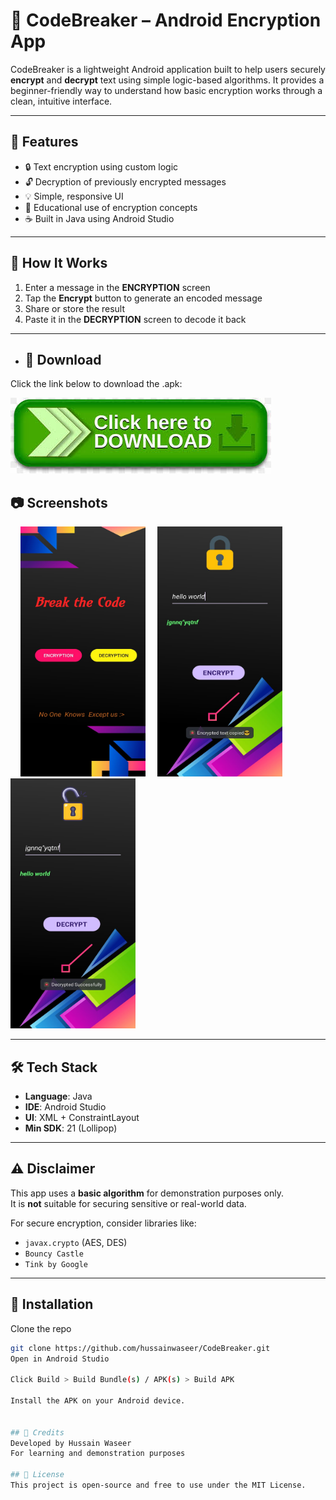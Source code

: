 # 🔐 CodeBreaker – Android Encryption App

CodeBreaker is a lightweight Android application built to help users securely **encrypt** and **decrypt** text using simple logic-based algorithms. It provides a beginner-friendly way to understand how basic encryption works through a clean, intuitive interface.

---

## 📱 Features

- 🔒 Text encryption using custom logic
- 🔓 Decryption of previously encrypted messages
- 💡 Simple, responsive UI
- 🧠 Educational use of encryption concepts
- ☕ Built in Java using Android Studio

---

## 🧪 How It Works

1. Enter a message in the **ENCRYPTION** screen
2. Tap the **Encrypt** button to generate an encoded message
3. Share or store the result
4. Paste it in the **DECRYPTION** screen to decode it back

---

- ## 🔽 Download

Click the link below to download the .apk: 

[![Download](images/download.jpeg)](https://drive.google.com/file/d/10ys848aLxwW4NWeok9s9NJUsAdx4EI2M/view?usp=drive_link)

## 📷 Screenshots

&nbsp;&nbsp;&nbsp;&nbsp;<img src="images/dashboard.jpg" alt="Dashboard" width="200" height="400"/>
&nbsp;&nbsp;&nbsp;&nbsp;<img src="images/encrypt.jpg" alt="encrypt" width="200" height="400"/>
&nbsp;&nbsp;&nbsp;&nbsp;<img src="images/decrypt.jpg" alt="decrypt" width="200" height="400"/>

---

## 🛠 Tech Stack

- **Language**: Java  
- **IDE**: Android Studio  
- **UI**: XML + ConstraintLayout  
- **Min SDK**: 21 (Lollipop)

---

## ⚠️ Disclaimer

This app uses a **basic algorithm** for demonstration purposes only.  
It is **not** suitable for securing sensitive or real-world data.

For secure encryption, consider libraries like:
- `javax.crypto` (AES, DES)
- `Bouncy Castle`
- `Tink by Google`

---

## 📁 Installation
 Clone the repo  
```bash
git clone https://github.com/hussainwaseer/CodeBreaker.git
Open in Android Studio

Click Build > Build Bundle(s) / APK(s) > Build APK

Install the APK on your Android device.


## 🧠 Credits
Developed by Hussain Waseer
For learning and demonstration purposes

## 📄 License
This project is open-source and free to use under the MIT License.
